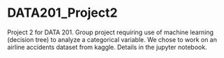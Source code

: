 # DATA201_Project2

Project 2 for DATA 201.  Group project requiring use of machine learning (decision tree) to analyze a categorical variable.  We chose to work on an airline accidents dataset from kaggle.  Details in the jupyter notebook.
